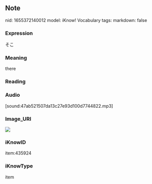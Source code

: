 ## Note
nid: 1655372140012
model: iKnow! Vocabulary
tags: 
markdown: false

### Expression
そこ

### Meaning
there

### Reading


### Audio
[sound:47ab521507da13c27e93d100d7744822.mp3]

### Image_URI
<img src="4a64209a7c72d576d29c2a2f824803e5.jpg">

### iKnowID
item:435924

### iKnowType
item

